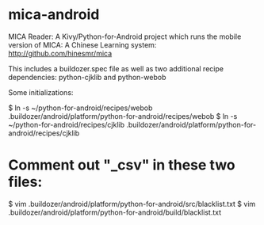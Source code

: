 mica-android
============

MICA Reader: A Kivy/Python-for-Android project which runs the mobile version of MICA: A Chinese Learning system: http://github.com/hinesmr/mica

This includes a buildozer.spec file as well as two additional recipe dependencies: python-cjklib and python-webob

Some initializations:

$ ln -s ~/python-for-android/recipes/webob .buildozer/android/platform/python-for-android/recipes/webob
$ ln -s ~/python-for-android/recipes/cjklib .buildozer/android/platform/python-for-android/recipes/cjklib

# Comment out "_csv" in these two files:
$ vim .buildozer/android/platform/python-for-android/src/blacklist.txt 
$ vim .buildozer/android/platform/python-for-android/build/blacklist.txt
